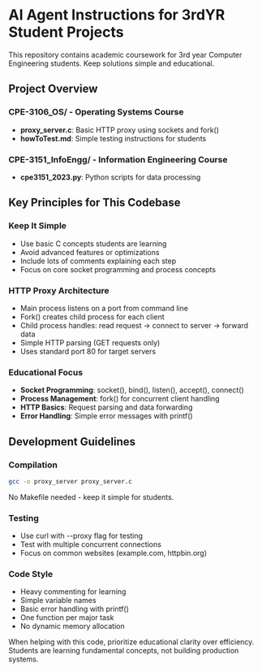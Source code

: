 # AI Agent Instructions for 3rdYR Student Projects

This repository contains academic coursework for 3rd year Computer Engineering students. Keep solutions simple and educational.

## Project Overview

### CPE-3106_OS/ - Operating Systems Course
- **proxy_server.c**: Basic HTTP proxy using sockets and fork()
- **howToTest.md**: Simple testing instructions for students

### CPE-3151_InfoEngg/ - Information Engineering Course  
- **cpe3151_2023.py**: Python scripts for data processing

## Key Principles for This Codebase

### Keep It Simple
- Use basic C concepts students are learning
- Avoid advanced features or optimizations
- Include lots of comments explaining each step
- Focus on core socket programming and process concepts

### HTTP Proxy Architecture
- Main process listens on a port from command line
- Fork() creates child process for each client
- Child process handles: read request → connect to server → forward data
- Simple HTTP parsing (GET requests only)
- Uses standard port 80 for target servers

### Educational Focus
- **Socket Programming**: socket(), bind(), listen(), accept(), connect()
- **Process Management**: fork() for concurrent client handling  
- **HTTP Basics**: Request parsing and data forwarding
- **Error Handling**: Simple error messages with printf()

## Development Guidelines

### Compilation
```bash
gcc -o proxy_server proxy_server.c
```
No Makefile needed - keep it simple for students.

### Testing
- Use curl with --proxy flag for testing
- Test with multiple concurrent connections
- Focus on common websites (example.com, httpbin.org)

### Code Style
- Heavy commenting for learning
- Simple variable names
- Basic error handling with printf()
- One function per major task
- No dynamic memory allocation

When helping with this code, prioritize educational clarity over efficiency. Students are learning fundamental concepts, not building production systems.